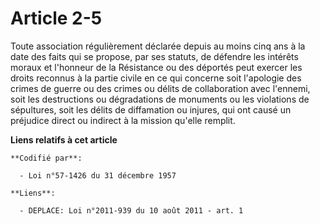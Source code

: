 # Article 2-5

Toute association régulièrement déclarée depuis au moins cinq ans à la date des faits qui se propose, par ses statuts, de
défendre les intérêts moraux et l'honneur de la Résistance ou des déportés peut exercer les droits reconnus à la partie
civile en ce qui concerne soit l'apologie des crimes de guerre ou des crimes ou délits de collaboration avec l'ennemi, soit
les destructions ou dégradations de monuments ou les violations de sépultures, soit les délits de diffamation ou injures, qui
ont causé un préjudice direct ou indirect à la mission qu'elle remplit.

**Liens relatifs à cet article**

	**Codifié par**:

	  - Loi n°57-1426 du 31 décembre 1957

	**Liens**:

	  - DEPLACE: Loi n°2011-939 du 10 août 2011 - art. 1
